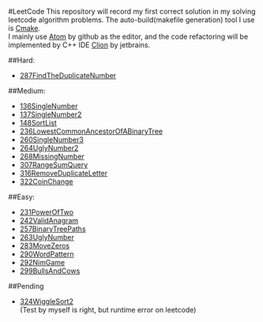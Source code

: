 #LeetCode
This repository will record my first correct solution in my solving leetcode algorithm problems. The auto-build(makefile generation) tool I use is [Cmake](https://cmake.org/).     
I mainly use [Atom](https://atom.io/) by github as the editor, and the code refactoring will be implemented by C++ IDE [Clion](https://www.jetbrains.com/clion/) by jetbrains.  

##Hard:
- [287FindTheDuplicateNumber](./SourceCode/287FindTheDuplicateNumber/FindDuplicateNumber.cpp)   

##Medium:
- [136SingleNumber](./SourceCode/136SingleNumber/SingleNumber.cpp)  
- [137SingleNumber2](./SourceCode/137SingleNumber2/SingleNumber2.cpp)  
- [148SortList](./SourceCode/148SortList/SortListConstantMemory.cpp)  
- [236LowestCommonAncestorOfABinaryTree](./SourceCode/236LowestCommonAncestorOfABinaryTree/LowestCommonAncestorOfBinaryTree.cpp)  
- [260SingleNumber3](./SourceCode/260SingleNumber3/SingleNumber3.cpp)    
- [264UglyNumber2](./SourceCode/264UglyNumber2/UglyNumber2.cpp)    
- [268MissingNumber](./SourceCode/268MissingNumber/MissingNumber.cpp)      
- [307RangeSumQuery](./SourceCode/307RangeSumQuery/RangeSumQuery.cpp)   
- [316RemoveDuplicateLetter](./SourceCode/316RemoveDuplicateLetter/TestRemoveDuplicateNumber.cpp)    
- [322CoinChange](./SourceCode/322CoinChange/CoinChange.cpp)  

##Easy:
- [231PowerOfTwo](./SourceCode/231PowerOfTwo/PowerOfTwo.cpp)   
- [242ValidAnagram](./SourceCode/242ValidAnagram/ValidAnagram.cpp)  
- [257BinaryTreePaths](./SourceCode/257BinaryTreePaths/BinaryTreePaths.cpp)
- [263UglyNumber](./SourceCode/263UglyNumber/UglyNumber.cpp)  
- [283MoveZeros](./SourceCode/283MoveZeros/MoveZeros.cpp)  
- [290WordPattern](./SourceCode/290WordPattern/WordPattern.cpp)  
- [292NimGame](./SourceCode/292NimGame/NimGame.cpp)  
- [299BullsAndCows](./SourceCode/299BullsAndCows/BullsAndCows.cpp)   

##Pending
- [324WiggleSort2](./SourceCode/324WiggleSort2/WiggleSort.cpp)   
 (Test by myself is right, but runtime error on leetcode)
